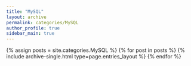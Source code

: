 ```yaml
---
title: "MySQL"
layout: archive
permalink: categories/MySQL
author_profile: true
sidebar_main: true
---
```



{% assign posts = site.categories.MySQL %}
{% for post in posts %} {% include archive-single.html type=page.entries_layout %} {% endfor %}